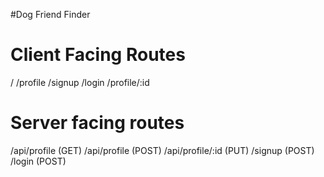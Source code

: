 #Dog Friend Finder

# Client Facing Routes
/
/profile
/signup
/login
/profile/:id


# Server facing routes
/api/profile (GET)
/api/profile (POST)
/api/profile/:id (PUT)
/signup (POST)
/login (POST)



